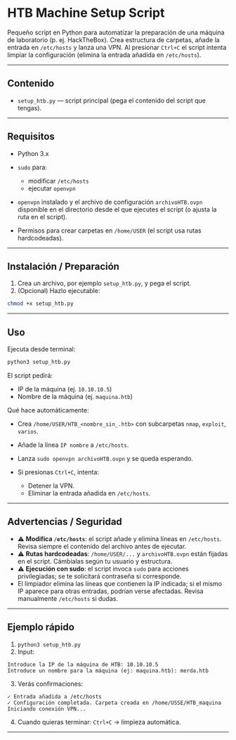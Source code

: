 # HTB Machine Setup Script

Pequeño script en Python para automatizar la preparación de una máquina de laboratorio (p. ej. HackTheBox).
Crea estructura de carpetas, añade la entrada en `/etc/hosts` y lanza una VPN. Al presionar `Ctrl+C` el script intenta limpiar la configuración (elimina la entrada añadida en `/etc/hosts`).

---

## Contenido

* `setup_htb.py` — script principal (pega el contenido del script que tengas).

---

## Requisitos

* Python 3.x
* `sudo` para:

  * modificar `/etc/hosts`
  * ejecutar `openvpn`
* `openvpn` instalado y el archivo de configuración `archivoHTB.ovpn` disponible en el directorio desde el que ejecutes el script (o ajusta la ruta en el script).
* Permisos para crear carpetas en `/home/USER` (el script usa rutas hardcodeadas).

---

## Instalación / Preparación

1. Crea un archivo, por ejemplo `setup_htb.py`, y pega el script.
2. (Opcional) Hazlo ejecutable:

```bash
chmod +x setup_htb.py
```

---

## Uso

Ejecuta desde terminal:

```bash
python3 setup_htb.py
```

El script pedirá:

* IP de la máquina (ej. `10.10.10.5`)
* Nombre de la máquina (ej. `maquina.htb`)

Qué hace automáticamente:

* Crea `/home/USER/HTB_<nombre_sin_.htb>` con subcarpetas `nmap`, `exploit`, `varios`.
* Añade la línea `IP nombre` a `/etc/hosts`.
* Lanza `sudo openvpn archivoHTB.ovpn` y se queda esperando.
* Si presionas `Ctrl+C`, intenta:

  * Detener la VPN.
  * Eliminar la entrada añadida en `/etc/hosts`.

---

## Advertencias / Seguridad

* ⚠️ **Modifica `/etc/hosts`**: el script añade y elimina líneas en `/etc/hosts`. Revisa siempre el contenido del archivo antes de ejecutar.
* ⚠️ **Rutas hardcodeadas**: `/home/USER/...` y `archivoHTB.ovpn` están fijadas en el script. Cámbialas según tu usuario y estructura.
* ⚠️ **Ejecución con sudo**: el script invoca `sudo` para acciones privilegiadas; se te solicitará contraseña si corresponde.
* El limpiador elimina las líneas que contienen la IP indicada; si el mismo IP aparece para otras entradas, podrían verse afectadas. Revisa manualmente `/etc/hosts` si dudas.

---

## Ejemplo rápido

1. `python3 setup_htb.py`
2. Input:

```
Introduce la IP de la máquina de HTB: 10.10.10.5
Introduce un nombre para la máquina (ej: maquina.htb): merda.htb
```

3. Verás confirmaciones:

```
✓ Entrada añadida a /etc/hosts
✓ Configuración completada. Carpeta creada en /home/USSE/HTB_maquina
Iniciando conexión VPN...
```

4. Cuando quieras terminar: `Ctrl+C` → limpieza automática.

---
